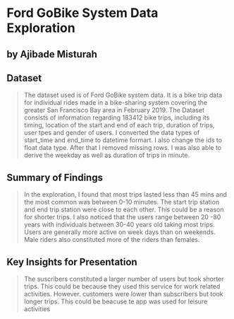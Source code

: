 # Ford GoBike System Data Exploration
## by Ajibade Misturah


## Dataset

> The dataset used is of Ford GoBike system data. It is a bike trip data for individual rides made in a bike-sharing system covering the greater San Francisco Bay area in February 2019. The Dataset consists of information regarding 183412 bike trips, including its timing, location of the start and end of each trip, duration of trips, user tpes and gender of users. I converted the data types of start_time and end_time to datetime formart. I also change the ids to float data type. After that I removed missing rows. I was also able to derive the weekday as well as duration of trips in minute.


## Summary of Findings

> In the exploration, I found that most trips lasted less than 45 mins and the most common was between 0-10 minutes. The start trip station and end trip station were close to each other. This could be a reason for shorter trips. I also noticed that the users range between 20 -80 years with individuals between 30-40 years old taking most trips. Users are generally more active on week days than on weekends. Male riders also constituted more of the riders than females.


## Key Insights for Presentation

> The suscribers constituted a larger number of users but took shorter trips. This could be because they used this service for work related activities. However. customers were lower than subscribers but took longer trips. This could be beacuse te app was used for leisure activities 